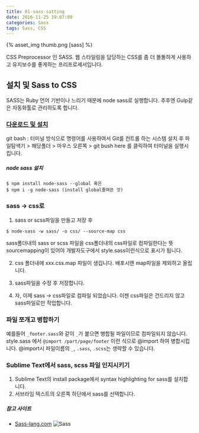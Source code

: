```yaml
---
title: 01-sass-satting
date: 2016-11-25 19:07:09
categories: Sass
tags: Sass, CSS
---
```


{% asset_img thumb.png [sass] %}

CSS Preprocessor 인 SASS. 웹 스타일링을 담당하는 CSS를 좀 더 똘똘하게 사용하고 유지보수를 좋게하는 프리프로세서입니다.

## 설치 및 Sass to CSS 
SASS는 Ruby 언어 기반이나 느리기 때문에 node sass로 실행합니다. 추후엔 Gulp같은 자동화툴로 관리하도록 합니다. 

### [다운로드 및 설치](https://git-scm.com)
git bash : 터미널 방식으로 명령어를 사용하여서 Git를 컨트롤 하는 시스템
설치 후 파일탐색기 > 해당폴더 > 마우스 오른쪽 > git bush here 를 클릭하여 터미널을 실행시킵니다. 

##### node sass 설치
```
$ npm install node-sass --global 혹은 
$ npm i -g node-sass (install global줄여쓴 것)
```

### sass -> css로

1. sass or scss파일을 만들고 저장 후 

 ```
 $ node-sass -w sass/ -o css/ --source-map css 
 ```
 sass폴더내의 sass or scss 파일을 css폴더내의 css파일로 컴파일한다는 뜻
 sourcemapping이 있어야 개발자도구에서 style.sass이런식으로 표시가 됩니다.

2. css 폴더내에 xxx.css.map 파일이 생깁니다. 배포시엔 map파일을 제외하고 올립니다. 

3. sass파일을 수정 후 저장합니다. 

4. 자, 이제 sass -> css파일로 컴파일 되었습니다. 이젠 css파일은 건드리지 않고 sass파일로만 작업합니다. 

### 파일 쪼개고 병합하기 

예를들어 `_footer.sass`와 같이 `_`가 붙으면 병합될 파일이므로 컴파일되지 않습니다. 
style.sass 에서 `@import /part/page/footer` 이런 식으로 @import 하여 병합시킵니다. 
@import시 파일이름의 `_`, `.sass`, `.scss`는 생략할 수 있습니다. 

### Sublime Text에서 sass, scss 파일 인지시키기 

1. Sublime Text의 install package에서 syntax highlighting for sass를 설치합니다. 
2. 서브라임 텍스트의 오른쪽 하단에서 sass를 선택합니다. 

##### 참고 사이트 
- [Sass-lang.com](http://sass-lang.com/) 
![Sass](thumb.png)  